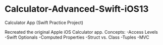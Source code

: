# Calculator-Advanced-Swift-iOS13
Calculator App (Swift Practice Project)

Recreated the original Apple iOS Calculator app. Concepts:
-Access Levels
-Swift Optionals
-Computed Properties
-Struct vs. Class
-Tuples
-MVC
